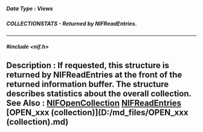 ##### Data Type : Views
##### COLLECTIONSTATS - Returned by NIFReadEntries.
---
##### #include <nif.h>
**Description :**
If requested, this structure is returned by NIFReadEntries at the front of the 
returned information buffer.  The structure describes statistics about the 
overall collection.
**See Also :**
[NIFOpenCollection](D:/md_files/NIFOpenCollection.md)
[NIFReadEntries](D:/md_files/NIFReadEntries.md)
[OPEN_xxx (collection)](D:/md_files/OPEN_xxx (collection).md)
---
